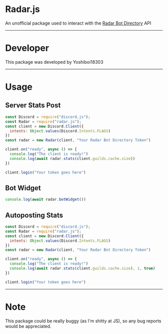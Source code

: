 # Radar.js
An unofficial package used to interact with the [Radar Bot Directory](https://radarbotdirectory.xyz) API

---

# Developer
This package was developed by Yoshiboi18303

---

# Usage

## Server Stats Post
```js
const Discord = require("discord.js");
const Radar = require("radar.js");
const client = new Discord.Client({
  intents: Object.values(Discord.Intents.FLAGS)
})
const radar = new Radar(client, "Your Radar Bot Directory Token")

client.on("ready", async () => {
  console.log("The client is ready!")
  console.log(await radar.stats(client.guilds.cache.size))
})

client.login("Your token goes here")
```

## Bot Widget
```js
console.log(await radar.botWidget())
```

## Autoposting Stats
```js
const Discord = require("discord.js");
const Radar = require("radar.js");
const client = new Discord.Client({
  intents: Object.values(Discord.Intents.FLAGS)
})
const radar = new Radar(client, "Your Radar Bot Directory Token")

client.on("ready", async () => {
  console.log("The client is ready!")
  console.log(await radar.stats(client.guilds.cache.size), 1, true)
})

client.login("Your token goes here")
```

---

# Note
This package could be really buggy (as I'm shitty at JS), so any bug reports would be appreciated.